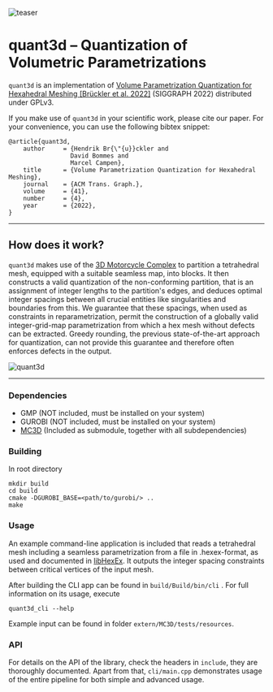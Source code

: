 ![teaser](https://user-images.githubusercontent.com/38473042/167607191-79ecfd18-2e50-4a88-a0f3-76cd31808d39.png)

# quant3d – Quantization of Volumetric Parametrizations

`quant3d` is an implementation of [Volume Parametrization Quantization for Hexahedral Meshing \[Brückler et al. 2022\]](http://graphics.cs.uos.de/papers/Volume_Parametrization_Quantization-SIGGRAPH2022.pdf) (SIGGRAPH 2022) distributed under GPLv3.

If you make use of `quant3d` in your scientific work, please cite our paper. For your convenience,
you can use the following bibtex snippet:

    @article{quant3d,
        author     = {Hendrik Br{\"{u}}ckler and
                     David Bommes and
                     Marcel Campen},
        title      = {Volume Parametrization Quantization for Hexahedral Meshing},
        journal    = {ACM Trans. Graph.},
        volume     = {41},
        number     = {4},
        year       = {2022},
    }

***

## How does it work?

`quant3d` makes use of the [3D Motorcycle Complex](https://github.com/HendrikBrueckler/MC3D) to partition a tetrahedral mesh, equipped with a suitable seamless map, into blocks. 
It then constructs a valid quantization of the non-conforming partition, that is an assignment of integer lengths to the partition's edges, and deduces optimal integer spacings 
between all crucial entities like singularities and boundaries from this.
We guarantee that these spacings, when used as constraints in reparametrization, permit the construction of a globally valid integer-grid-map parametrization 
from which a hex mesh without defects can be extracted. Greedy rounding, the previous state-of-the-art approach for quantization, can not provide this guarantee and 
therefore often enforces defects in the output.

![quant3d](https://user-images.githubusercontent.com/38473042/167615196-3d012d93-f403-48cb-ae16-40e9b7a4fe45.png)


***

### Dependencies
- GMP (NOT included, must be installed on your system)
- GUROBI (NOT included, must be installed on your system)
- [MC3D](https://github.com/HendrikBrueckler/MC3D) (Included as submodule, together with all subdependencies)

### Building
In root directory

    mkdir build
    cd build
    cmake -DGUROBI_BASE=<path/to/gurobi/> ..
    make

### Usage
An example command-line application is included that reads a tetrahedral mesh including a seamless parametrization from a file in .hexex-format, as used and documented in [libHexEx](https://www.graphics.rwth-aachen.de/software/libHexEx/).
It outputs the integer spacing constraints between critical vertices of the input mesh.

After building the CLI app can be found in ```build/Build/bin/cli``` .
For full information on its usage, execute

    quant3d_cli --help

Example input can be found in folder ```extern/MC3D/tests/resources```.

### API
For details on the API of the library, check the headers in ```include```, they are thoroughly documented. Apart from that, ```cli/main.cpp``` demonstrates usage of the entire pipeline for both simple and advanced usage.
